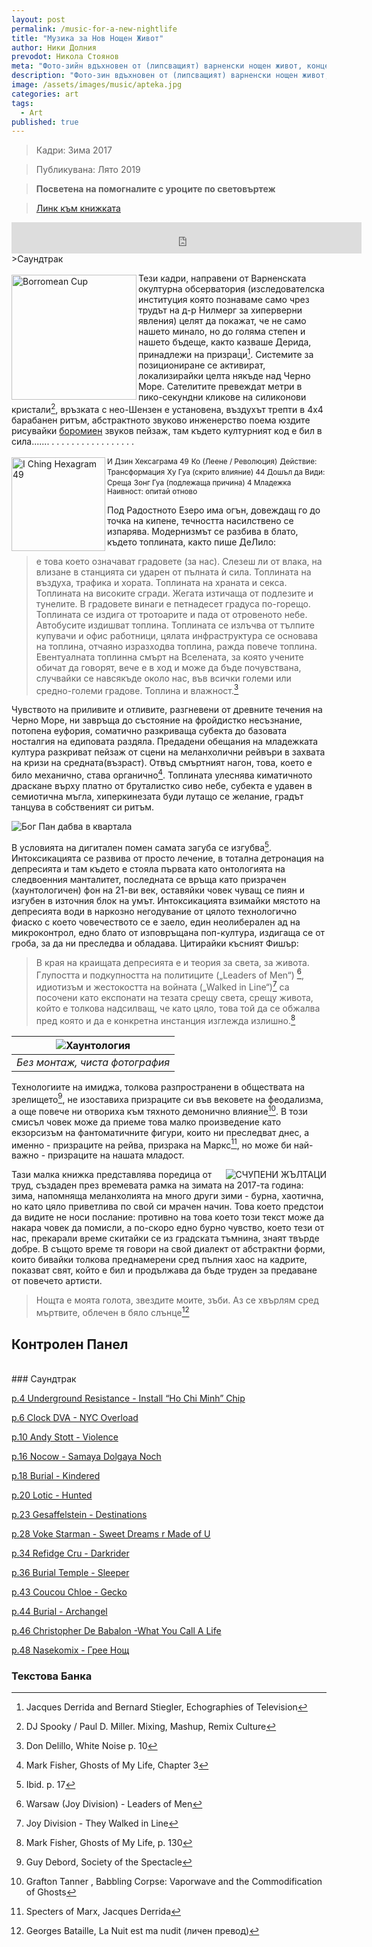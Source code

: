 ```yaml
---
layout: post
permalink: /music-for-a-new-nightlife
title: "Музика за Нов Нощен Живот"
author: Ники Долния
prevodot: Никола Стоянов
meta: "Фото-зийн вдъхновен от (липсващият) варненски нощен живот, концепцията за хаунтология на Марк Фишър и доста слушане на музика късно вечер."
description: "Фото-зин вдъхновен от (липсващият) варненски нощен живот, концепцията за хаунтология на Марк Фишър и доста слушане на музика късно вечер."
image: /assets/images/music/apteka.jpg
categories: art
tags:
  - Art
published: true
---
```

>Кадри: Зима 2017

>Публикувана: Лято 2019

>__Посветена на помогналите с уроците по световъртеж__

><a href="https://ia601407.us.archive.org/22/items/mnnf_web/mnnf_web.pdf" target="_blank">Линк към книжката</a>
<iframe width="560" height="50px" src="https://www.youtube.com/embed/videoseries?list=PLZco1drdJsxKR9a8Hr8wOo9gek-8pxhd_" frameborder="0" allow="accelerometer; autoplay; encrypted-media; gyroscope; picture-in-picture" allowfullscreen></iframe>
>Саундтрак

<img src="assets\images\music\borromean.png" alt="Borromean Cup" style="float: left; margin: 3px 3px 0px 0px;" width="200" height="200">Тези кадри, направени от Варненската окултурна обсерватория (изследователска институция която познаваме само чрез трудът на д-р Нилмерг за хиперверни явления) целят да покажат, че не само нашето минало, но до голяма степен и нашето бъдеще, както казваше Дерида, принадлежи на призраци[^1]. Системите за позициониране се активират, локализирайки целта някъде над Черно Море. Сателитите превеждат метри в пико-секундни кликове на силиконови кристали[^2], връзката с нео-Шензен е установена, въздухът трепти в 4х4 барабанен ритъм, абстрактното звуково инженерство поема юздите рисувайки [боромиен](https://en.wikipedia.org/wiki/Borromean_rings) звуков пейзаж, там където културният код е бил в сила....... . . .  .   .   .   .    .    .    .    .     .      .       .        .         .         .

<img src="assets\images\music\iching.png" alt="I Ching Hexagram 49" style="float: left; margin: 3px 3px 0px 0px;" width="150" height="150"> <small>И Дзин Хексаграма 49</small>
<small>Ко (Леене / Революция)</small>
<small>Действие: Трансформация</small>
<small>Ху Гуа (скрито влияние) 44 Дошъл да Види: Среща</small>
<small>Зонг Гуа (подлежаща причина) 4 Младежка Наивност: опитай отново</small>

Под Радостното Езеро има огън, довеждащ го до точка на кипене, течността насилствено се изпарява. Модернизмът се разбива в блато, където топлината, както пише ДеЛило:

>е това което означават градовете (за нас). Слезеш ли от влака, на влизане в станцията си ударен от пълната ѝ сила. Топлината на въздуха, трафика и хората. Топлината на храната и секса. Топлината на високите сгради. Жегата изтичаща от подлезите и тунелите. В градовете винаги е петнадесет градуса по-горещо. Топлината се издига от тротоарите и пада от отровеното небе. Автобусите издишват топлина. Топлината се излъчва от тълпите купувачи и офис работници, цялата инфраструктура се основaва на топлина, отчаяно изразходва топлина, ражда повече топлина. Евентуалната топлинна смърт на Вселената, за която учените обичат да говорят, вече е в ход и може да бъде почувствана, случвайки се навсякъде около нас, във всички големи или средно-големи градове. Топлина и влажност.[^3]

Чувството на приливите и отливите, разгневени от древните течения на Черно Море, ни завръща до състояние на фройдистко несъзнание, потопена еуфория, соматично разкриваща субекта до базовата носталгия на едиповата раздяла. Предадени обещания на младежката култура разкриват пейзаж от сцени на меланхолични рейвъри в захвата на кризи на средната(възраст). Отвъд смъртният нагон, това, което е било механично, става органично[^4]. Топлината улеснява киматичното драскане върху платно от бруталистко сиво небе, субекта е удавен в семиотична мъгла, хиперкинезата буди лутащо се желание, градът танцува в собственият си ритъм.

<img src="assets\images\music\god_pan_indahood.jpg" alt="Бог Пан дабва в квартала">

В условията на дигитален помен самата загуба се изгубва[^5]. Интоксикацията се развива от просто лечение, в тотална детронация на депресията и там където е стояла първата като онтологията на следвоенния манталитет, последната се връща като призрачен (хаунтологичен) фон на 21-ви век, оставяйки човек чуващ се пиян и изгубен в източния блок на умът. Интоксикацията взимайки мястото на депресията води в наркозно негодувание от цялото технологично фиаско с което човечеството се е заело, един неолиберален ад на микроконтрол, едно блато от изповръщана поп-култура, издигаща се от гроба, за да ни преследва и обладава. Цитирайки късният Фишър:

>В края на краищата депресията е и теория за света, за живота. Глупостта и подкупността на политиците („Leaders of Men“) [^6], идиотизъм и жестокостта на войната („Walked in Line“)[^7] са посочени като експонати на тезата срещу света, срещу живота, който е толкова надсилващ, че като цяло, това той да се обжалва пред която и да е конкретна инстанция изглежда излишно.[^8]

| <img src="assets\images\music\matrix_shit.jpg" alt="Хаунтология"> |
|:--:|
| *Без монтаж, чиста фотография* |

Технологиите на имиджа, толкова разпространени в обществата на зрелището[^9], не изоставиха призраците си във вековете на феодализма, а още повече ни отвориха към тяхното демонично влияние[^10]. В този смисъл човек може да приеме това малко произведение като екзорсизъм на фантоматичните фигури, които ни преследват днес, а именно - призраците на рейва, призрака на Маркс[^11], но може би най-важно - призраците на нашата младост.

<img src="assets\images\music\bydf.png" alt="СЧУПЕНИ ЖЪЛТАЦИ" style="float: right; ">Тази малка книжка представлява поредица от труд, създаден през времевата рамка на зимата на  2017-та година: зима, напомняща меланхолията на много други зими - бурна, хаотична, но като цяло приветлива по свой си мрачен начин. Това което предстои да видите не носи послание: противно на това което този текст може да накара човек да помисли, а по-скоро едно бурно чувство, което тези от нас, прекарали време скитайки се из градската тъмнина, знаят твърде добре. В същото време тя говори на свой диалект от абстрактни форми, които бивайки толкова преднамерени сред пълния хаос на кадрите, показват свят, който е бил и продължава да бъде труден за предаване от повечето артисти.

>Нощта е моята голота, звездите мoите, зъби. Аз се хвърлям сред мъртвите, облечен в бяло слънце[^12]

## Контролен Панел
<br>
### Саундтрак

<a href="https://ia601407.us.archive.org/22/items/mnnf_web/mnnf_web.pdf#page=3" target="_blank">p.4   Underground Resistance - Install “Ho Chi Minh” Chip</a>

<a href="https://ia601407.us.archive.org/22/items/mnnf_web/mnnf_web.pdf#page=4" target="_blank">p.6   Clock DVA - NYC Overload</a>

<a href="https://ia601407.us.archive.org/22/items/mnnf_web/mnnf_web.pdf#page=6" target="_blank">p.10 Andy Stott - Violence</a>

<a href="https://ia601407.us.archive.org/22/items/mnnf_web/mnnf_web.pdf#page=9" target="_blank">p.16 Nocow - Samaya Dolgaya Noch</a>

<a href="https://ia601407.us.archive.org/22/items/mnnf_web/mnnf_web.pdf#page=10" target="_blank">p.18 Burial - Kindered</a>

<a href="https://ia601407.us.archive.org/22/items/mnnf_web/mnnf_web.pdf#page=11" target="_blank">p.20 Lotic - Hunted</a>

<a href="https://ia601407.us.archive.org/22/items/mnnf_web/mnnf_web.pdf#page=12" target="_blank">p.23 Gesaffelstein - Destinations</a>

<a href="https://ia601407.us.archive.org/22/items/mnnf_web/mnnf_web.pdf#page=15" target="_blank">p.28 Voke Starman - Sweet Dreams r Made of U</a>

<a href="https://ia601407.us.archive.org/22/items/mnnf_web/mnnf_web.pdf#page=18" target="_blank">p.34 Refidge Cru - Darkrider</a>

<a href="https://ia601407.us.archive.org/22/items/mnnf_web/mnnf_web.pdf#page=19" target="_blank">p.36 Burial Temple - Sleeper</a>

<a href="https://ia601407.us.archive.org/22/items/mnnf_web/mnnf_web.pdf#page=22" target="_blank">p.43 Coucou Chloe - Gecko</a>

<a href="https://ia601407.us.archive.org/22/items/mnnf_web/mnnf_web.pdf#page=23" target="_blank">p.44 Burial - Archangel</a>

<a href="https://ia601407.us.archive.org/22/items/mnnf_web/mnnf_web.pdf#page=24" target="_blank">p.46 Christopher De Babalon -What You Call A Life </a>

<a href="https://ia601407.us.archive.org/22/items/mnnf_web/mnnf_web.pdf#page=25" target="_blank">p.48 Nasekomix - Грее Hощ</a>
<br>
### Текстова Банка

[^1]: Jacques Derrida and Bernard Stiegler, Echographies of Television
[^2]: DJ Spooky / Paul D. Miller. Mixing, Mashup, Remix Culture
[^3]: Don Delillo, White Noise p. 10
[^4]: Mark Fisher, Ghosts of My Life, Chapter 3
[^5]:  Ibid. p. 17
[^6]: Warsaw (Joy Division) - Leaders of Men
[^7]:  Joy Division - They Walked in Line
[^8]: Mark Fisher, Ghosts of My Life, p. 130
[^9]: Guy Debord, Society of the Spectacle
[^10]: Grafton Tanner , Babbling Corpse: Vaporwave and the Commodification of Ghosts
[^11]: Specters of Marx, Jacques Derrida
[^12]: Georges Bataille, La Nuit est ma nudit (личен превод)
